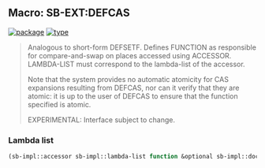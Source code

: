 ## Macro: SB-EXT:DEFCAS
[![package](https://img.shields.io/badge/Package-SB--EXT-5f9ea0.svg?style=social&colorA=999999)](../) [![type](https://img.shields.io/badge/Type-Macro-5f9ea0.svg?style=social&colorA=999999)](../#macro) 

> Analogous to short-form DEFSETF. Defines FUNCTION as responsible
> for compare-and-swap on places accessed using ACCESSOR. LAMBDA-LIST
> must correspond to the lambda-list of the accessor.
> 
> Note that the system provides no automatic atomicity for CAS expansions
> resulting from DEFCAS, nor can it verify that they are atomic: it is up to the
> user of DEFCAS to ensure that the function specified is atomic.
> 
> EXPERIMENTAL: Interface subject to change.

### Lambda list
```cl
(sb-impl::accessor sb-impl::lambda-list function &optional sb-impl::docstring)
```
